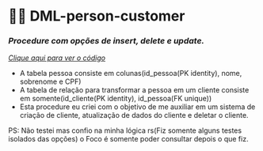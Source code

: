 # 🏦🎲 DML-person-customer

### _Procedure com opções de insert, delete e update._

_<a href='https://github.com/CloretoJannuzzi/DML-person-customer/blob/main/dml.sql'> Clique aqui para ver o código</a>_

- A tabela pessoa consiste em colunas(id_pessoa(PK identity), nome, sobrenome e CPF)
- A tabela de relação para transformar a pessoa em um cliente consiste em somente(id_cliente(PK identity), id_pessoa(FK unique))
- Esta procedure eu criei com o objetivo de me auxiliar em um sistema de criação de cliente, atualização de dados do cliente e deletar o cliente.

PS: Não testei mas confio na minha lógica rs(Fiz somente alguns testes isolados das opções) o Foco é somente poder consultar depois o que fiz.
